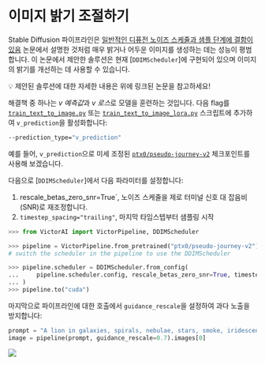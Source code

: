 # 이미지 밝기 조절하기

Stable Diffusion 파이프라인은 [일반적인 디퓨전 노이즈 스케줄과 샘플 단계에 결함이 있음](https://huggingface.co/papers/2305.08891) 논문에서 설명한 것처럼 매우 밝거나 어두운 이미지를 생성하는 데는 성능이 평범합니다. 이 논문에서 제안한 솔루션은 현재 [`DDIMScheduler`]에 구현되어 있으며 이미지의 밝기를 개선하는 데 사용할 수 있습니다.

<Tip>

💡 제안된 솔루션에 대한 자세한 내용은 위에 링크된 논문을 참고하세요!

</Tip>

해결책 중 하나는 *v 예측값*과 *v 로스*로 모델을 훈련하는 것입니다. 다음 flag를 [`train_text_to_image.py`](https://github.com/huggingface/diffusers/blob/main/examples/text_to_image/train_text_to_image.py) 또는 [`train_text_to_image_lora.py`](https://github.com/huggingface/diffusers/blob/main/examples/text_to_image/train_text_to_image_lora.py) 스크립트에 추가하여 `v_prediction`을 활성화합니다:

```bash
--prediction_type="v_prediction"
```

예를 들어, `v_prediction`으로 미세 조정된 [`ptx0/pseudo-journey-v2`](https://huggingface.co/ptx0/pseudo-journey-v2) 체크포인트를 사용해 보겠습니다.

다음으로 [`DDIMScheduler`]에서 다음 파라미터를 설정합니다:

1. rescale_betas_zero_snr=True`, 노이즈 스케줄을 제로 터미널 신호 대 잡음비(SNR)로 재조정합니다.
2. `timestep_spacing="trailing"`, 마지막 타임스텝부터 샘플링 시작

```py
>>> from VictorAI import VictorPipeline, DDIMScheduler

>>> pipeline = VictorPipeline.from_pretrained("ptx0/pseudo-journey-v2")
# switch the scheduler in the pipeline to use the DDIMScheduler

>>> pipeline.scheduler = DDIMScheduler.from_config(
...     pipeline.scheduler.config, rescale_betas_zero_snr=True, timestep_spacing="trailing"
... )
>>> pipeline.to("cuda")
```

마지막으로 파이프라인에 대한 호출에서 `guidance_rescale`을 설정하여 과다 노출을 방지합니다:

```py
prompt = "A lion in galaxies, spirals, nebulae, stars, smoke, iridescent, intricate detail, octane render, 8k"
image = pipeline(prompt, guidance_rescale=0.7).images[0]
```

<div class="flex justify-center">
    <img src="https://huggingface.co/datasets/huggingface/documentation-images/resolve/main/diffusers/zero_snr.png"/>
</div>